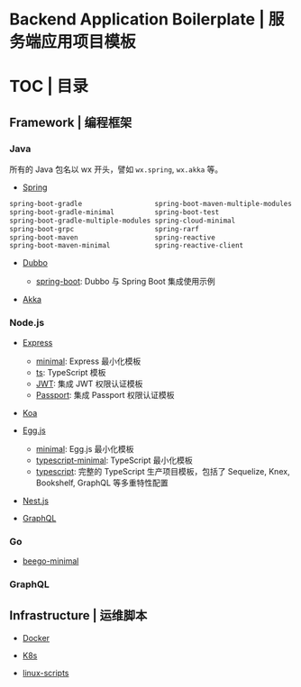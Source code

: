 # Backend Application Boilerplate | 服务端应用项目模板

# TOC | 目录

## Framework | 编程框架

### Java

所有的 Java 包名以 wx 开头，譬如 `wx.spring`, `wx.akka` 等。

- [Spring](./java/spring)

```sh
spring-boot-gradle                  spring-boot-maven-multiple-modules  spring-reactive-functional          spring-security-login
spring-boot-gradle-minimal          spring-boot-test                    spring-reactive-oauth               spring-security-oauth2
spring-boot-gradle-multiple-modules spring-cloud-minimal                spring-reactive-security            spring-security-rest
spring-boot-grpc                    spring-rarf                         spring-security-5                   spring-security-socket
spring-boot-maven                   spring-reactive                     spring-security-basic-auth          spring-security-taglibs
spring-boot-maven-minimal           spring-reactive-client              spring-security-jwt
```

- [Dubbo](./java/dubbo)

  - [spring-boot](./java/spring-boot): Dubbo 与 Spring Boot 集成使用示例

- [Akka](./java/akka)

### Node.js

- [Express](./node/express)

  - [minimal](./node/express/minimal): Express 最小化模板
  - [ts](./node/express/ts): TypeScript 模板
  - [JWT](./node/express/jwt): 集成 JWT 权限认证模板
  - [Passport](./node/express/passport): 集成 Passport 权限认证模板

- [Koa](./node/koa)

- [Egg.js](./node/egg)

  - [minimal](./node/egg/minimal): Egg.js 最小化模板
  - [typescript-minimal](./node/egg/ts-minimal): TypeScript 最小化模板
  - [typescript](./node/egg/ts-minimal): 完整的 TypeScript 生产项目模板，包括了 Sequelize, Knex, Bookshelf, GraphQL 等多重特性配置

- [Nest.js](./node/nest)

- [GraphQL](./node/graphql)

### Go

- [beego-minimal](./go/beego-minimal)

### GraphQL

## Infrastructure | 运维脚本

- [Docker]()

- [K8s]()

- [linux-scripts]()
